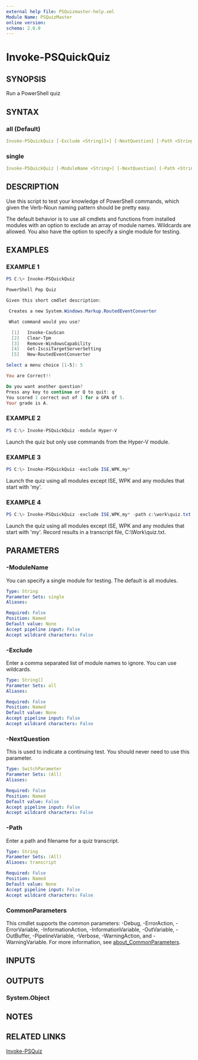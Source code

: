 ```yaml
---
external help file: PSQuizmaster-help.xml
Module Name: PSQuizMaster
online version:
schema: 2.0.0
---
```


# Invoke-PSQuickQuiz

## SYNOPSIS

Run a PowerShell quiz

## SYNTAX

### all (Default)

```yaml
Invoke-PSQuickQuiz [-Exclude <String[]>] [-NextQuestion] [-Path <String>] [<CommonParameters>]
```

### single

```yaml
Invoke-PSQuickQuiz [-ModuleName <String>] [-NextQuestion] [-Path <String>] [<CommonParameters>]
```

## DESCRIPTION

Use this script to test your knowledge of PowerShell commands, which given the Verb-Noun naming pattern should be pretty easy.

The default behavior is to use all cmdlets and functions from installed modules with an option to exclude an array of module names.
Wildcards are allowed.
You also have the option to specify a single module for testing.

## EXAMPLES

### EXAMPLE 1

```powershell
PS C:\> Invoke-PSQuickQuiz

PowerShell Pop Quiz

Given this short cmdlet description:

 Creates a new System.Windows.Markup.RoutedEventConverter

 What command would you use?

  [1]   Invoke-CauScan
  [2]   Clear-Tpm
  [3]   Remove-WindowsCapability
  [4]   Get-IscsiTargetServerSetting
  [5]   New-RoutedEventConverter

Select a menu choice [1-5]: 5

You are Correct!!

Do you want another question?
Press any key to continue or Q to quit: q
You scored 1 correct out of 1 for a GPA of 5.
Your grade is A.
```

### EXAMPLE 2

```powershell
PS C:\> Invoke-PSQuickQuiz -module Hyper-V
```

Launch the quiz but only use commands from the Hyper-V module.

### EXAMPLE 3

```powershell
PS C:\> Invoke-PSQuickQuiz -exclude ISE,WPK,my*
```

Launch the quiz using all modules except ISE, WPK and any modules that start with 'my'.

### EXAMPLE 4

```powershell
PS C:\> Invoke-PSQuickQuiz -exclude ISE,WPK,my* -path c:\work\quiz.txt
```

Launch the quiz using all modules except ISE, WPK and any modules that start with 'my'.
Record results in a transcript file, C:\Work\quiz.txt.

## PARAMETERS

### -ModuleName

You can specify a single module for testing.
The default is all modules.

```yaml
Type: String
Parameter Sets: single
Aliases:

Required: False
Position: Named
Default value: None
Accept pipeline input: False
Accept wildcard characters: False
```

### -Exclude

Enter a comma separated list of module names to ignore.
You can use wildcards.

```yaml
Type: String[]
Parameter Sets: all
Aliases:

Required: False
Position: Named
Default value: None
Accept pipeline input: False
Accept wildcard characters: False
```

### -NextQuestion

This is used to indicate a continuing test.
You should never need to use this parameter.

```yaml
Type: SwitchParameter
Parameter Sets: (All)
Aliases:

Required: False
Position: Named
Default value: False
Accept pipeline input: False
Accept wildcard characters: False
```

### -Path

Enter a path and filename for a quiz transcript.

```yaml
Type: String
Parameter Sets: (All)
Aliases: transcript

Required: False
Position: Named
Default value: None
Accept pipeline input: False
Accept wildcard characters: False
```

### CommonParameters

This cmdlet supports the common parameters: -Debug, -ErrorAction, -ErrorVariable, -InformationAction, -InformationVariable, -OutVariable, -OutBuffer, -PipelineVariable, -Verbose, -WarningAction, and -WarningVariable. For more information, see [about_CommonParameters](http://go.microsoft.com/fwlink/?LinkID=113216).

## INPUTS

## OUTPUTS

### System.Object

## NOTES

## RELATED LINKS

[Invoke-PSQuiz](Invoke-PSQuiz.md)
